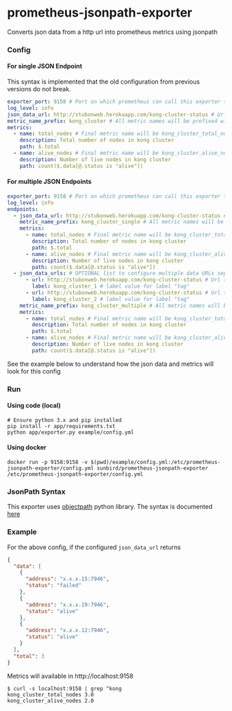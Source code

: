 # prometheus-jsonpath-exporter

Converts json data from a http url into prometheus metrics using jsonpath


### Config
 
#### For single JSON Endpoint

This syntax is implemented that the old configuration from previous versions do not break.

```yml
exporter_port: 9158 # Port on which prometheus can call this exporter to get metrics
log_level: info
json_data_url: http://stubonweb.herokuapp.com/kong-cluster-status # Url to get json data used for fetching metric values
metric_name_prefix: kong_cluster # All metric names will be prefixed with this value
metrics:
  - name: total_nodes # Final metric name will be kong_cluster_total_nodes
    description: Total number of nodes in kong cluster
    path: $.total
  - name: alive_nodes # Final metric name will be kong_cluster_alive_nodes
    description: Number of live nodes in kong cluster
    path: count($.data[@.status is "alive"])
```

#### For multiple JSON Endpoints

```yml
exporter_port: 9158 # Port on which prometheus can call this exporter to get metrics
log_level: info
endpoints:
  - json_data_url: http://stubonweb.herokuapp.com/kong-cluster-status # Url to get json data used for fetching metric values
    metric_name_prefix: kong_cluster_single # All metric names will be prefixed with this value
    metrics:
      - name: total_nodes # Final metric name will be kong_cluster_total_nodes
        description: Total number of nodes in kong cluster
        path: $.total
      - name: alive_nodes # Final metric name will be kong_cluster_alive_nodes
        description: Number of live nodes in kong cluster
        path: count($.data[@.status is "alive"])
  - json_data_urls: # OPTIONAL list to configure multiple data URLs separated by tag-label
      - url: http://stubonweb.herokuapp.com/kong-cluster-status # Url to get json data used for fetching metric values
        label: kong_cluster_1 # label value for label "tag"
      - url: http://stubonweb.herokuapp.com/kong-cluster-status # Url to get json data used for fetching metric values
        label: kong_cluster_2 # label value for label "tag"
    metric_name_prefix: kong_cluster_multiple # All metric names will be prefixed with this value
    metrics:
      - name: total_nodes # Final metric name will be kong_cluster_total_nodes
        description: Total number of nodes in kong cluster
        path: $.total
      - name: alive_nodes # Final metric name will be kong_cluster_alive_nodes
        description: Number of live nodes in kong cluster
        path: count($.data[@.status is "alive"])
```

See the example below to understand how the json data and metrics will look for this config

### Run

#### Using code (local)

```
# Ensure python 3.x and pip installed
pip install -r app/requirements.txt
python app/exporter.py example/config.yml
```

#### Using docker

```
docker run -p 9158:9158 -v $(pwd)/example/config.yml:/etc/prometheus-jsonpath-exporter/config.yml sunbird/prometheus-jsonpath-exporter /etc/prometheus-jsonpath-exporter/config.yml
```

### JsonPath Syntax

This exporter uses [objectpath](http://objectpath.org) python library. The syntax is documented [here](http://objectpath.org/reference.html)

### Example

For the above config, if the configured `json_data_url` returns

```json
{
  "data": [
    {
      "address": "x.x.x.15:7946",
      "status": "failed"
    },
    {
      "address": "x.x.x.19:7946",
      "status": "alive"
    },
    {
      "address": "x.x.x.12:7946",
      "status": "alive"
    }
  ],
  "total": 3
}
```

Metrics will available in http://localhost:9158



```
$ curl -s localhost:9158 | grep ^kong
kong_cluster_total_nodes 3.0
kong_cluster_alive_nodes 2.0
```

